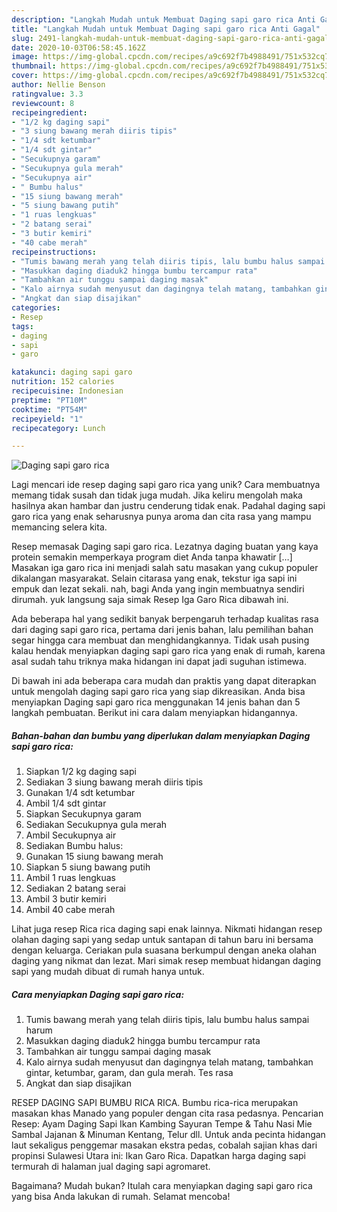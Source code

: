 ```yaml
---
description: "Langkah Mudah untuk Membuat Daging sapi garo rica Anti Gagal"
title: "Langkah Mudah untuk Membuat Daging sapi garo rica Anti Gagal"
slug: 2491-langkah-mudah-untuk-membuat-daging-sapi-garo-rica-anti-gagal
date: 2020-10-03T06:58:45.162Z
image: https://img-global.cpcdn.com/recipes/a9c692f7b4988491/751x532cq70/daging-sapi-garo-rica-foto-resep-utama.jpg
thumbnail: https://img-global.cpcdn.com/recipes/a9c692f7b4988491/751x532cq70/daging-sapi-garo-rica-foto-resep-utama.jpg
cover: https://img-global.cpcdn.com/recipes/a9c692f7b4988491/751x532cq70/daging-sapi-garo-rica-foto-resep-utama.jpg
author: Nellie Benson
ratingvalue: 3.3
reviewcount: 8
recipeingredient:
- "1/2 kg daging sapi"
- "3 siung bawang merah diiris tipis"
- "1/4 sdt ketumbar"
- "1/4 sdt gintar"
- "Secukupnya garam"
- "Secukupnya gula merah"
- "Secukupnya air"
- " Bumbu halus"
- "15 siung bawang merah"
- "5 siung bawang putih"
- "1 ruas lengkuas"
- "2 batang serai"
- "3 butir kemiri"
- "40 cabe merah"
recipeinstructions:
- "Tumis bawang merah yang telah diiris tipis, lalu bumbu halus sampai harum"
- "Masukkan daging diaduk2 hingga bumbu tercampur rata"
- "Tambahkan air tunggu sampai daging masak"
- "Kalo airnya sudah menyusut dan dagingnya telah matang, tambahkan gintar, ketumbar, garam, dan gula merah. Tes rasa"
- "Angkat dan siap disajikan"
categories:
- Resep
tags:
- daging
- sapi
- garo

katakunci: daging sapi garo 
nutrition: 152 calories
recipecuisine: Indonesian
preptime: "PT10M"
cooktime: "PT54M"
recipeyield: "1"
recipecategory: Lunch

---
```



![Daging sapi garo rica](https://img-global.cpcdn.com/recipes/a9c692f7b4988491/751x532cq70/daging-sapi-garo-rica-foto-resep-utama.jpg)

Lagi mencari ide resep daging sapi garo rica yang unik? Cara membuatnya memang tidak susah dan tidak juga mudah. Jika keliru mengolah maka hasilnya akan hambar dan justru cenderung tidak enak. Padahal daging sapi garo rica yang enak seharusnya punya aroma dan cita rasa yang mampu memancing selera kita.

Resep memasak Daging sapi garo rica. Lezatnya daging buatan yang kaya protein semakin memperkaya program diet Anda tanpa khawatir […] Masakan iga garo rica ini menjadi salah satu masakan yang cukup populer dikalangan masyarakat. Selain citarasa yang enak, tekstur iga sapi ini empuk dan lezat sekali. nah, bagi Anda yang ingin membuatnya sendiri dirumah. yuk langsung saja simak Resep Iga Garo Rica dibawah ini.

Ada beberapa hal yang sedikit banyak berpengaruh terhadap kualitas rasa dari daging sapi garo rica, pertama dari jenis bahan, lalu pemilihan bahan segar hingga cara membuat dan menghidangkannya. Tidak usah pusing kalau hendak menyiapkan daging sapi garo rica yang enak di rumah, karena asal sudah tahu triknya maka hidangan ini dapat jadi suguhan istimewa.


Di bawah ini ada beberapa cara mudah dan praktis yang dapat diterapkan untuk mengolah daging sapi garo rica yang siap dikreasikan. Anda bisa menyiapkan Daging sapi garo rica menggunakan 14 jenis bahan dan 5 langkah pembuatan. Berikut ini cara dalam menyiapkan hidangannya.

<!--inarticleads1-->

##### Bahan-bahan dan bumbu yang diperlukan dalam menyiapkan Daging sapi garo rica:

1. Siapkan 1/2 kg daging sapi
1. Sediakan 3 siung bawang merah diiris tipis
1. Gunakan 1/4 sdt ketumbar
1. Ambil 1/4 sdt gintar
1. Siapkan Secukupnya garam
1. Sediakan Secukupnya gula merah
1. Ambil Secukupnya air
1. Sediakan  Bumbu halus:
1. Gunakan 15 siung bawang merah
1. Siapkan 5 siung bawang putih
1. Ambil 1 ruas lengkuas
1. Sediakan 2 batang serai
1. Ambil 3 butir kemiri
1. Ambil 40 cabe merah


Lihat juga resep Rica rica daging sapi enak lainnya. Nikmati hidangan resep olahan daging sapi yang sedap untuk santapan di tahun baru ini bersama dengan keluarga. Ceriakan pula suasana berkumpul dengan aneka olahan daging yang nikmat dan lezat. Mari simak resep membuat hidangan daging sapi yang mudah dibuat di rumah hanya untuk. 

<!--inarticleads2-->

##### Cara menyiapkan Daging sapi garo rica:

1. Tumis bawang merah yang telah diiris tipis, lalu bumbu halus sampai harum
1. Masukkan daging diaduk2 hingga bumbu tercampur rata
1. Tambahkan air tunggu sampai daging masak
1. Kalo airnya sudah menyusut dan dagingnya telah matang, tambahkan gintar, ketumbar, garam, dan gula merah. Tes rasa
1. Angkat dan siap disajikan


RESEP DAGING SAPI BUMBU RICA RICA. Bumbu rica-rica merupakan masakan khas Manado yang populer dengan cita rasa pedasnya. Pencarian Resep: Ayam Daging Sapi Ikan Kambing Sayuran Tempe &amp; Tahu Nasi Mie Sambal Jajanan &amp; Minuman Kentang, Telur dll. Untuk anda pecinta hidangan laut sekaligus penggemar masakan ekstra pedas, cobalah sajian khas dari propinsi Sulawesi Utara ini: Ikan Garo Rica. Dapatkan harga daging sapi termurah di halaman jual daging sapi agromaret. 

Bagaimana? Mudah bukan? Itulah cara menyiapkan daging sapi garo rica yang bisa Anda lakukan di rumah. Selamat mencoba!
